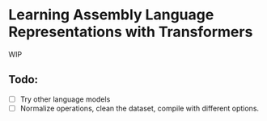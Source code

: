 # Learning Assembly Language Representations with Transformers

WIP

## Todo:

- [ ] Try other language models
- [ ] Normalize operations, clean the dataset, compile with different options.
